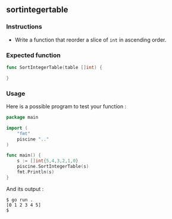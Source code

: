 ## sortintegertable

### Instructions

- Write a function that reorder a slice of `int` in ascending order.

### Expected function

```go
func SortIntegerTable(table []int) {

}
```

### Usage

Here is a possible program to test your function :

```go
package main

import (
	"fmt"
	piscine ".."
)

func main() {
	s := []int{5,4,3,2,1,0}
	piscine.SortIntegerTable(s)
	fmt.Println(s)
}
```

And its output :

```console
$ go run .
[0 1 2 3 4 5]
$
```
